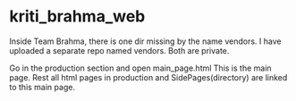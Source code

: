 # kriti_brahma_web

Inside Team Brahma, there is one dir missing by the name vendors.
I have uploaded a separate repo named vendors.
Both are private.

Go in the production section and open main_page.html
This is the main page.
Rest all html pages in production and SidePages(directory) are linked to this main page.
